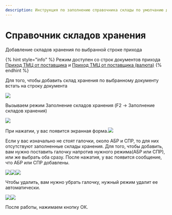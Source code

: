 ```yaml
---
description: Инструкция по заполнению справочника склады по умолчанию для контроля прихода
---
```


# Справочник складов хранения

Добавление складов хранения по выбранной строке прихода

{% hint style="info" %}
Режим доступен со строк документов прихода [Приход ТМЦ от поставщика](../../uchet/postuplenie-tovarov-i-uslug/formirovanie-prikhoda-po-grafiku-postavki/prikhod-v-rublyakh/) и [Приход ТМЦ от поставщика (валюта)](../../uchet/postuplenie-tovarov-i-uslug/formirovanie-prikhoda-po-grafiku-postavki/prikhod-tmc-ot-postavshika-valyuta-import/)
{% endhint %}

Для того, чтобы добавить склад хранения по выбранному документу встать на строку документа

![](<../../.gitbook/assets/0 (24).png>)

Вызываем режим Заполнение складов хранения (F2 -> Заполнение складов хранения)

![](<../../.gitbook/assets/1 (83).png>)

При нажатии, у вас появится экранная форма.![](<../../.gitbook/assets/2 (70).png>)

Если у вас изначально не стоят галочки, около АБР и СПР, то для них отсутствуют заполненные склады хранения. Для того, чтобы добавить, вам нужно поставить галочку напротив нужного режима(АБР или СПР), или же выбрать оба сразу. После нажатия, у вас появится сообщение, что АБР или СПР добавлены.

![](<../../.gitbook/assets/3 (65).png>)![](<../../.gitbook/assets/4 (62).png>)![](<../../.gitbook/assets/5 (47).png>)

Чтобы удалить, вам нужно убрать галочку, нужный режим удалит ее автоматически.

![](<../../.gitbook/assets/6 (71).png>)![](<../../.gitbook/assets/7 (42).png>)

После работы, нажимаем кнопку ОК.
